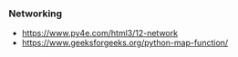 ### Networking

- https://www.py4e.com/html3/12-network
- https://www.geeksforgeeks.org/python-map-function/
